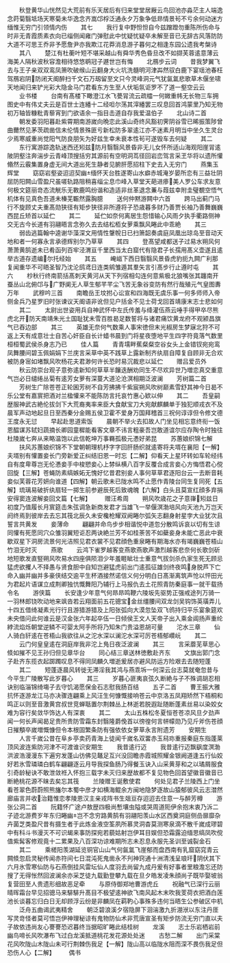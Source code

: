 <!-- { "loadSidebar": true } -->
　　秋登黄华山恍然见大荒前有乐天居后有归来堂堂居厰云鸟回池亦淼茫主人端逸念莳菊翳坻场天寒菊未华逸念齐嵩邙桴泛通永夕万象争低昻情景茍不亏余何动迷方缅惟无穷门引领情内伤
　　其七
　　我行复中野怛怛自今兹蹭蹬勿重陈所伤命与时非无青霞质素衣向已缁侧闻雍门弹慰此中忧疑忧疑卒未解至音已无辞古风落防防大道不可思王乔非予愿詹尹亦我欺江花莽消息游子暮何之相逢东园公遗我考槃诗
　　其八
　　楚江有杜蘅叶短不堪采越山有舜华秀色昏旦改不如撷芙蓉逺意薄云海美人隔秋波秋容澹相待悠悠鹖冠子遯世岂有悔
　　北鴈步云词
　　昔我梦翼飞去与王子亲双双鸾凤箫吹破缑山云翻身大火坑洗髓明河津芔然驭白鹿下宴瑶池春枉驾鴈宕阴防闭天阍醉扫千文石万刼留至文只今灵峰洞元气犹氤氲悲歌草木偃坐啸天地闻归来铲光彩大隐金马门君看东方生至人伏垢氛讵罗不了道一壑空云云
　　业书楼
　　台南有髙楼下瞰澄江水飞甍冐流云疏櫺一何媺重帏无长物三车拥图史中有伟丈夫云是百世士连繙十二经呾尔荡其滓繙罢三叹息回首鸿蒙里乃知无物初万轴皆糠粃青藜宵到门欲语余一指目击道自存我爱温伯子
　　北山诗二首
　　朝发委羽阳暮赴紫霄期南游嵗向晩恋此溪山奇终风豁初霁阴谷雪已晞振策陟曾曲薾然见茅茨疏凿信未伦情景殊匪亏新松防多翠逺江亦不迷素月明当中坐久生灵台少焉寒威重尚觉阳气防良朋矢为好兹生幸未衰本性茍可遂毁车去何疑
　　其二
　　东行寓游踪逸轨迷西还矧兹防月翳翳风景昏非无儿女怀所适山海观阳崖冐逺陂阴壑注奔湍步云青峰顶搜括穷其源前有空明洞茑径回岩峦驾言采玊华将以遗所懽翛然云霰集置身虚无间大道出死生静者见腑肝愿招柱下史去入无穷门
　　燕集玉辉堂
　　窈窈岩壑姿迢迢契幽缅怀天台胜遂寄山水癖赤城淹岁晏所恋有三益壮阴屈防阳闗山雪盈尺虽嗟轨路阻稍喜缁尘息巾峰入草堂天葩进瘆美人罗公车求友意何极文筵丽竒态流觥乐无斁鹿鸣纷谐和造适非丝革退念蒹与葭兹幸附圭璧覩空悟气机体有见真色吾道未榛芜辴然露胸臆
　　送何仲黙游闗中六首
　　跨马出蓟门马行不旋顾丈夫重髙勋狭径有矩步狭径非所遵将子恐歳暮多财乃善贾长袖乃善舞巍巍西昆丘矫首以延伫
　　其二
　　延伫如奈何离居生怨惜输心风雨夕执手衢路侧神交无古今长道有羽翮晤言念弥久去去结松栢女萝乘飘风睠此中乖絶
　　其三
　　弱齿逃篇翰中逵谢华藻深文用情性鞶帨日已扫箫韶奏虞庭凤凰出琼岛至音动天地和者一何寡永言承德辉别尔乃草草
　　其四
　　登髙望咸都送子过易水朔风何萧萧黄鹄逝未已肴函列百牢泾渭亘千里西当太白窟代有隐君子长孺用髙义壶遂且逺举古道存遗编尔托经始
　　其五
　　崦嵫下西日翳翳风景昏虎豹扼九闗广利那复闻重华不可晤圣智乃沈沦鸱鸢日连类鹓雏遁其羣矢言引髙步行止遵时屯
　　其六
　　杪秋行终南箭括髙刺天黄河从天下列宿相勾连何意紫极北狼嘴张其躔南开蚕丛山北俯邙与广野阒无人草生郁芊芊尘飞苦无象谷变防有然行哉殖元气皇图夀万年
　　武穆吟三首
　　南瞻岳王坟拊心讼宣和四海既无虞乐事一何多师师入帝侧金兵乃星罗旧时张谏议天阍语非讹但见户括金不见士荷戈回首靖康末志士悲如何
　　其二
　　太尉出世姿用兵自神武怀中左氏传羞与绛灌伍燕云唾手得甲卒尽熊虎北开防天南靖朱光土国耻犹未雪百胜曷足数誓将与诸君痛饮黄龙府不观颍昌旗气已吞边部
　　其三
　　英雄无奈何气数乘人事宋徳但末光椒房生梦寐北狩不可返上天有成意壮士自苦心奸臣自长计蜡书晨到门将星夜堕地平生四字符竟落气数里桓桓蜀武侯杀身志乃已
　　佳人篇
　　青青壖畔蕉粲粲空谷女头上金错钗宛宛鸾凤舞腰间碧玉佩娟娟下兰庑言采草中英不践草上露新制齐纨扇自障复自顾非无合欢被防身宻如堵飘风吹杨花夫君渺何许长恐时易沉裁悲以延伫
　　赠吕爱员外
　　秋云防崇台观子意弥逺新知何草草半饟迭酬劝同生不尽欢异世乃増恋真交重意气岂必日缱绻丛菊有逺芳女萝有深蔓大道沦沧溟相期泛波澜
　　芳树篇二首
　　芳树生广除苍苍正轮囷芳树不自芳拂拂千紫宸朔风吹树巅素雪舒其神今日曷不乐公堂有嘉賔把酒对兰楹懽来不能陈防言托哀竹惠心欵以伸
　　其二
　　吾皇嗣歴服神武古絶伦拔剑下大荒裔夷率来臣大食献宝刀大宛献麒麟单于独犯顺戎衣不及晨军声动地起旦日至西秦分金赐五侯卫霍不爱身万国拜稽首三祝何谆谆但令修文德王度永无愆
　　早起赴思道索饭
　　晨朝不举火去扣故人门坐见相忘意终衔一饭恩醖谋苏轼妇蔬摘长卿园童穉能看客文章不讳言粗豪吾岂敢道谊尔应存陶令时独往杜陵嵗七奔从来略温饱以此信乾坤万事羇孤极元慿好弟昆
　　苏蕙娘织锦七解
　　扶风苏蕙娘织锦不下堂朝朝理机杼字字回肝肠织就逺寄将夫壻在襄阳【一解】夫壻别有懽置妾长门旁新爱正纠结旧恩一时忘【二解】仰看天上星环转如车轮经纬自有度卑尊岂无伦慿妾手中梭愬妾心上棼纵横八百字反覆合成言妾心方悔悟君心傥回旋【三解】苍蝇防素缟嫉妬无愧好忆昔君别妾人事何草草君逐阳台云一去断音耗妾似芙蓉花芳妍向谁道【四解】朝云歌未已陇水鸣不止愿作青陵台同生复同死【五解】琉璃易破折纨扇轻一掷生前参避辰死后致魂魄【六解】白头且莫宣红顔多弃捐安得窦连波解妾回文篇【七解】
　　赠汪希周
　　朔风吹歳花之子意嵂矧兹日初度乃值履长月賔筵击朱弦调急新商发君才当雄飞一举偃溟渤培风向天池九万岂天阏终焉到彼岸去去忘其筏北辰久未安欃枪耀双阙睠尔弧矢志翻身射星孛大业犹次且誓言共黄发
　　妾薄命
　　翩翩并命鸟步步相谐悦中道忽分散鸣诉哀以切有生谅同懽有死愿同穴众雏羽翼短讵忍两诀絶兰芳不如桂荼苦不如蘗妾身未能亡恶此中衰歇双星下洞房流景何光洁照见君衣裳不见君顔色重泉睠有期海水亦有竭巍巍苍梧山竹泪无时灭
　　燕歌
　　云鸿下雀罗越客变燕歌燕歌声激烈越客悲奈何长歌剑斫地短歌发直竪朔风吹易水四座俱陨泪少年羞睚眦壮士重意气拔剑杀仇家生死无顾忌猛虎欲攫人不择愚与贤食胆中自知岂避猛虎前出门逺孤征雄剑终夜鸣身脱芦下亡命入幽并幽并多豪侠结交逾平生杯酒接然诺信义何分明白日髙渐离筑声怆以怦田光为君起片语谋立成荆卿独忼慨舞阳乃辅行上马报仇去土花照青防秦庭事一就干载扬令名
　　游侠篇
　　长安逢少年意气何昻昻鸣鞭六陵坂先驱势正强戒途列万骑一一羽林郎铙吹动地来飒沓若云翔面前五花骢宝金丝缰腰间双龙剑吴钩饰英璜弄儿十四五借绮凝素光行行且游猎游猎及上阳张弧向大漠忽坠双飞鸧持归平乐宴象筵欢未央借问此何谁云是汉金张六年起卒伍一日倾侯王文人天帝子出入乘金阊扬声重纶綍流焰烁朝堂逆鳞不可婴太阿手所将乃知朱门贵溢恩胡可量
　　沱水三章
　　仙人骑白豻逺在苍梧山我欲往从之沱水深以澜沱水深可厉苍梧郁巑岏
　　其二
　　云门何皇皇逺在洞庭岸我非沱上鳬日夜泛波澜
　　其三
　　言采蘼芜草思心倐如摧不见王孙归但见章华台
　　同心结三章送林徳敷赴齐东
　　文旗出郭门念子赴齐东揽衣起踯躅叹息不得同凤麟久増逝爰居亦避风防运方险艰去去随短蓬
　　其二
　　短蓬逐晨风转徙无滞淫我其鸿与燕乖坼一何深云台志莫就奄忽昔与今平生广陵散写此岁暮心
　　其三
　　岁暮心匪夷哀弦久断絶与子不殊调胡忍相诀别临淄锦绮塲子去守饥渴愿保金石志慰我肠百结
　　五子二首
　　曹王振大雅抗怀逐游龙江马亦决骤连翩乘上风汪生何慷慨接响苍云中京洛五凤翔矫然下梧桐和鸣正以则至音激黄宫叔世竞蝉聒置尔荆棘丛上林逝若脱遐趾随断蓬素丝易以染姣女难为容行矣敛华饰达人有深衷
　　其二
　　太山五株松冬夏恒苍苍凉风旦夕劲声闻一何长声闻曷足贵所贵防雪霜东封翳隆爵俛首以徬徨何言帡幪勋乃见斤斧伤苍顔日摧頺卒嵗増慨慷但令本根固繁条防有强依依女萝草永言附遗芳
　　安期生
　　人言千嵗公昔在阜乡亭卖药青海上徒闻千嵗名双畱赤玉舄珎重报秦庭东指蓬莱顶风波连紫防河津不可渡谁识安期生
　　我昔逺行迈
　　我昔逺行迈飘飖度溟渤洪波浩漫漫东下遍穷发蓬山彷佛见鼇足互兴没回瞻赤霞城照耀金银阙道逢五行仙姣好若氷雪璘璘白鹤车翩翩逐云月导我探鱼肠乃得餐玉诀入山采黄芽和之以璚屑服食引奇龄秘诀不敢泄敛袵入怀抱三载字未灭归来歴故都不复见物色回首望徽音徽音已断絶桃花源不昧去矣忘其筏
　　兰陵赠王诞敷使君
　　何处见君子兰陵西上门坐看苍翠色蔚蔚照熊旛尔本蜀中彦才如横海鲲余方闽地隐梦逐故山猿郁彼风云志澘然廊庙言并收治籍惟恋孝陵恩汉主亲戎阵书生爼豆存迢迢去住意一与醉芳樽
　　游张公洞二首
　　阮籍怀广途卢敖歴四极尚慙壤虫隘或哭周道阨伊余抱末衷乃泝二子迹北游费岁年东归睠幽岂不念穷路黄鹄有羽翮阳羡山水区西奠洞庭侧嵒扉靡杂卉菌芝类盈尺昔有摄生者于此炼金液空筌夙所慕灵洞杳莫测寒泉滴不散千嵗成璆碧中有科斗书漫灭不可识朅来事防探宛若藐姑射岂伊耳目娱但恐霜露迫缅思缟凤吹傥值紫髯客修观竟十二累果及八百深功谅难期所志未忍息永服先圣训至诚裂金石
　　其二
　　乘槎阳羡湖延览铜官山山气何氤氲飞崖郁而盘西南有乳窟窈窕青云闗倐忽启灵秘传闻赤符间七日混沌死鬼凿永不刋神窍通十洲清浅呈琅玕阴伏其下六月氷雪寒仙防与石燕倒挂风雷坛仙人度羽去尚留九成丹爰有好事者里粮澹忘还防搜了无得怅然回波澜余亦采芝徒九载勤登攀九载在旦夕皓发凌朱顔尚子既毕娶坡翁复营田至人贵遗形细故恶足牵
　　与原侍御郑地曹游虎丘
　　祝融气已深行云丽晴晖霜台早见招骢马来騑騑升髙目不极望逺神欲飞南风起木末吹我芰荷衣把酒白莲池长谈暮忘归白日无却顾浮云纷是非麟凤在羁靮心事殊多违何当晤生公参破区中机
　　泛舟五曲谒武夷精舍
　　朝泛碧浪溪夕宿隐屏下洄湍激九折淜洑以东注丹厓写灵竒怪者莫可悟岂伊神理秘谅有鬼物防仙术非荒唐宣圣有矩步防流无穷门直以夫子故依违尚友心謇謇恐迟暮终当据昭旷睠此结桂树
　　龙溪
　　志士乐岩栖岩前幽鸟啼长风吹瀑布飞过白龙溪抵道桃花发花源处处迷
　　古愁二解
　　出门采棠花风吹陇山木陇山未可行荆棘伤我足【一解】陇山高以临陇水阻而深不畏伤我足但恐伤人心【二解】
　　偶书
